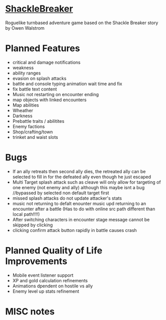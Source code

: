 # [ShackleBreaker](https://walstromowen.github.io/shackle-breaker/src/index.html)
Roguelike turnbased adventure game based on the Shackle Breaker story by Owen Walstrom

# Planned Features
* critical and damage notifications
* weakness
* ability ranges
* evasion on splash attacks
* battle and console typing animation wait time and fix
* fix battle text content
* Music not restarting on encounter ending
* map objects with linked encounters
* Map abilities
* Wheather
* Darkness
* Prebattle traits / abilitites
* Enemy factions
* Shop/crafting/town
* trinket and waist slots


# Bugs
* If an ally retreats then second ally dies, the retreated ally can be selected to fill in for the defeated ally even though he just escaped
* Multi Target splash attack such as cleave will only allow for targeting of one enemy (not enemy and ally) although this maybe isnt a bug //bypassed by selected non default target first
* missed splash attacks do not update attacker's stats
* music not returning to defalt enounter music upd returning to an encounter after a battle (Has to do with online src path different than local path!!!!)
* After switching characters in encounter stage message cannot be skipped by clicking
* clicking confirm attack button rapidly in battle causes crash



# Planned Quality of Life Improvements
* Mobile event listener support
* XP and gold calculation refinements
* Animations dpendent on hostile vs ally
* Enemy level up stats refinement

# MISC notes


